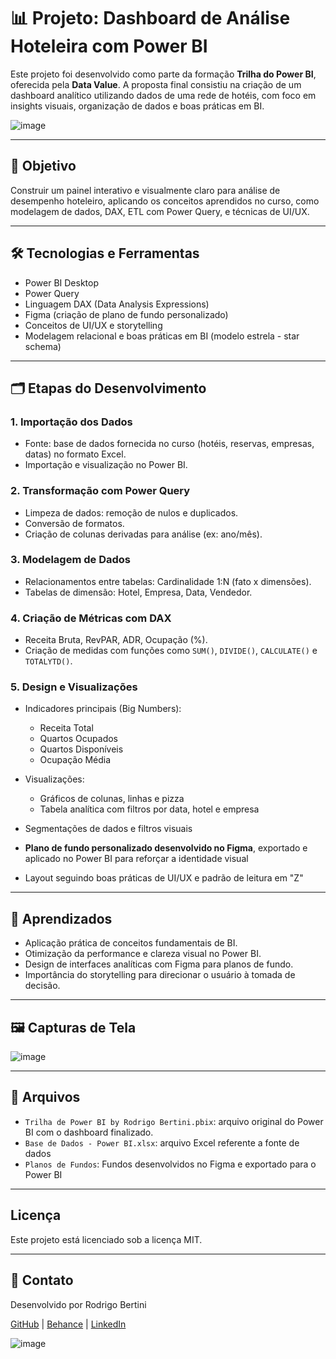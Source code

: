# 📊 Projeto: Dashboard de Análise Hoteleira com Power BI

Este projeto foi desenvolvido como parte da formação **Trilha do Power BI**, oferecida pela **Data Value**. A proposta final consistiu na criação de um dashboard analítico utilizando dados de uma rede de hotéis, com foco em insights visuais, organização de dados e boas práticas em BI.

![image](https://github.com/user-attachments/assets/6dcdbe2c-3c3c-4c12-a138-f6fa1869b09b)

---

## 🧭 Objetivo

Construir um painel interativo e visualmente claro para análise de desempenho hoteleiro, aplicando os conceitos aprendidos no curso, como modelagem de dados, DAX, ETL com Power Query, e técnicas de UI/UX.

---

## 🛠️ Tecnologias e Ferramentas

- Power BI Desktop
- Power Query
- Linguagem DAX (Data Analysis Expressions)
- Figma (criação de plano de fundo personalizado)
- Conceitos de UI/UX e storytelling
- Modelagem relacional e boas práticas em BI (modelo estrela - star schema)

---

## 🗂️ Etapas do Desenvolvimento

### 1. **Importação dos Dados**
- Fonte: base de dados fornecida no curso (hotéis, reservas, empresas, datas) no formato Excel.
- Importação e visualização no Power BI.

### 2. **Transformação com Power Query**
- Limpeza de dados: remoção de nulos e duplicados.
- Conversão de formatos.
- Criação de colunas derivadas para análise (ex: ano/mês).

### 3. **Modelagem de Dados**
- Relacionamentos entre tabelas: Cardinalidade 1:N (fato x dimensões).
- Tabelas de dimensão: Hotel, Empresa, Data, Vendedor.

### 4. **Criação de Métricas com DAX**
- Receita Bruta, RevPAR, ADR, Ocupação (%).
- Criação de medidas com funções como `SUM()`, `DIVIDE()`, `CALCULATE()` e `TOTALYTD()`.

### 5. **Design e Visualizações**
- Indicadores principais (Big Numbers):
  - Receita Total
  - Quartos Ocupados
  - Quartos Disponíveis
  - Ocupação Média
  
- Visualizações:
  - Gráficos de colunas, linhas e pizza
  - Tabela analítica com filtros por data, hotel e empresa
    
- Segmentações de dados e filtros visuais

- **Plano de fundo personalizado desenvolvido no Figma**, exportado e aplicado no Power BI para reforçar a identidade visual
- Layout seguindo boas práticas de UI/UX e padrão de leitura em "Z"

---

## 📌 Aprendizados

- Aplicação prática de conceitos fundamentais de BI.
- Otimização da performance e clareza visual no Power BI.
- Design de interfaces analíticas com Figma para planos de fundo.
- Importância do storytelling para direcionar o usuário à tomada de decisão.

---

## 🖼️ Capturas de Tela

![image](https://github.com/user-attachments/assets/919fb896-2c55-4784-ac13-97cfa5dc256a)

---

## 📁 Arquivos

- `Trilha de Power BI by Rodrigo Bertini.pbix`: arquivo original do Power BI com o dashboard finalizado.
- `Base de Dados - Power BI.xlsx`: arquivo Excel referente a fonte de dados
- `Planos de Fundos`: Fundos desenvolvidos no Figma e exportado para o Power BI


---

## Licença

Este projeto está licenciado sob a licença MIT.

---

## 📩 Contato

Desenvolvido por Rodrigo Bertini


[GitHub](https://www.github.com/rodrigobertinii)  | [Behance](https://www.behance.net/rodrigogomesb1) | [LinkedIn](https://www.linkedin.com/in/rodrigogomesbertini/)

![image](https://github.com/user-attachments/assets/d272086d-49de-4b7a-87d4-19e1ef2696d4)


